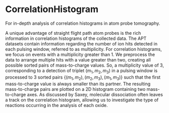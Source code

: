 # CorrelationHistogram
For in-depth analysis of correlation histograms in atom probe tomography. 

A unique advantage of straight flight path atom probes is the rich information in correlation histograms of the collected data.
The APT datasets contain information regarding the number of ion hits detected in each pulsing window, referred to as multiplicity.
For correlation histograms, we focus on events with a multiplicity greater than 1. We preprocess the data to arrange multiple hits with a value greater than two, creating all possible sorted pairs of mass-to-charge values. 
So, a multiplicity value of 3, corresponding to a detection of triplet $(m_1, m_2, m_3)$ in a pulsing window is processed to 3 sorted pairs {$(m_1, m_2), (m_2, m_3), (m_1, m_3)$} such that the first mass-to-charge value is always smaller than its partner. The resulting mass-to-charge pairs are plotted on a 2D histogram containing two mass-to-charge axes. As discussed by Saxey, molecular dissociation often leaves a track on the correlation histogram, allowing us to investigate the type of reactions occurring in the analysis of each oxide.
